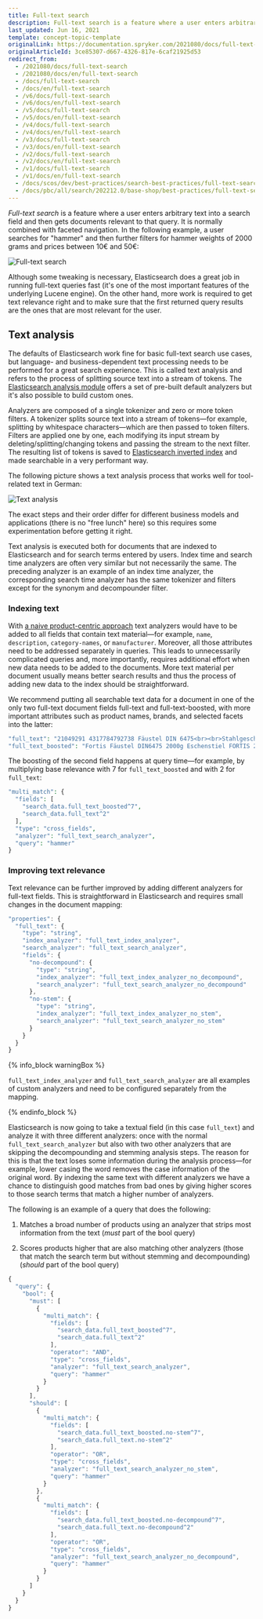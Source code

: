```yaml
---
title: Full-text search
description: Full-text search is a feature where a user enters arbitrary text into a search field and then gets documents that are relevant for that query.
last_updated: Jun 16, 2021
template: concept-topic-template
originalLink: https://documentation.spryker.com/2021080/docs/full-text-search
originalArticleId: 3ce85307-d667-4326-817e-6caf21925d53
redirect_from:
  - /2021080/docs/full-text-search
  - /2021080/docs/en/full-text-search
  - /docs/full-text-search
  - /docs/en/full-text-search
  - /v6/docs/full-text-search
  - /v6/docs/en/full-text-search  
  - /v5/docs/full-text-search
  - /v5/docs/en/full-text-search  
  - /v4/docs/full-text-search
  - /v4/docs/en/full-text-search  
  - /v3/docs/full-text-search
  - /v3/docs/en/full-text-search  
  - /v2/docs/full-text-search
  - /v2/docs/en/full-text-search  
  - /v1/docs/full-text-search
  - /v1/docs/en/full-text-search
  - /docs/scos/dev/best-practices/search-best-practices/full-text-search.html#text-analysis
  - /docs/pbc/all/search/202212.0/base-shop/best-practices/full-text-search.html
---
```


_Full-text search_ is a feature where a user enters arbitrary text into a search field and then gets documents relevant to that query. It is normally combined with faceted navigation. In the following example, a user searches for "hammer" and then further filters for hammer weights of 2000 grams and prices between 10€ and 50€:

![Full-text search](https://spryker.s3.eu-central-1.amazonaws.com/docs/Developer+Guide/Search+Engine/Full-Text+Search/fulltext-search.png)

Although some tweaking is necessary, Elasticsearch does a great job in running full-text queries fast (it's one of the most important features of the underlying Lucene engine). On the other hand, more work is required to get text relevance right and to make sure that the first returned query results are the ones that are most relevant for the user.

## Text analysis

The defaults of Elasticsearch work fine for basic full-text search use cases, but language- and business-dependent text processing needs to be performed for a great search experience. This is called text analysis and refers to the process of splitting source text into a stream of tokens. The [Elasticsearch analysis module](https://www.elastic.co/guide/en/elasticsearch/reference/5.0/analysis.html) offers a set of pre-built default analyzers but it's also possible to build custom ones.

Analyzers are composed of a single tokenizer and zero or more token filters. A tokenizer splits source text into a stream of tokens—for example, splitting by whitespace characters—which are then passed to token filters. Filters are applied one by one, each modifying its input stream by deleting/splitting/changing tokens and passing the stream to the next filter. The resulting list of tokens is saved to [Elasticsearch inverted index](https://www.elastic.co/guide/en/elasticsearch/guide/current/inverted-index.html) and made searchable in a very performant way.

The following picture shows a text analysis process that works well for tool-related text in German:

![Text analysis](https://spryker.s3.eu-central-1.amazonaws.com/docs/Developer+Guide/Search+Engine/Full-Text+Search/text-analysis.png)

The exact steps and their order differ for different business models and applications (there is no "free lunch" here) so this requires some experimentation before getting it right.

Text analysis is executed both for documents that are indexed to Elasticsearch and for search terms entered by users. Index time and search time analyzers are often very similar but not necessarily the same. The preceding analyzer is an example of an index time analyzer, the corresponding search time analyzer has the same tokenizer and filters except for the synonym and decompounder filter.

### Indexing text

With [a naive product-centric approach](http://project-a.github.io/on-site-search-design-patterns-for-e-commerce/#a-naive-product-centric-approach) text analyzers would have to be added to all fields that contain text material—for example, `name`, `description`, `category-names`, or `manufacturer`. Moreover, all those attributes need to be addressed separately in queries. This leads to unnecessarily complicated queries and, more importantly, requires additional effort when new data needs to be added to the documents. More text material per document usually means better search results and thus the process of adding new data to the index should be straightforward.

We recommend putting all searchable text data for a document in one of the only two full-text document fields full-text and full-text-boosted, with more important attributes such as product names, brands, and selected facets into the latter:

```php
"full_text": "21049291 4317784792738 Fäustel DIN 6475<br><br>Stahlgeschmiedet, Kopf schwarz lackiert, Bahnen poliert, doppelt geschweifter Eschenstiel mit ozeanblau lackiertem Handende SP11968",
"full_text_boosted": "Fortis Fäustel DIN6475 2000g Eschenstiel FORTIS 2000 Fäustel Handwerkzeug Hammer Fäustel Fortis Fäustel, mit Eschen-Stiel Fortis Fäustel, mit Eschen-Stiel"
```

The boosting of the second field happens at query time—for example, by multiplying base relevance with 7 for `full_text_boosted` and with 2 for `full_text`:

```php
"multi_match": {
  "fields": [
    "search_data.full_text_boosted^7",
    "search_data.full_text^2"
  ],
  "type": "cross_fields",
  "analyzer": "full_text_search_analyzer",
  "query": "hammer"
}
```

### Improving text relevance

Text relevance can be further improved by adding different analyzers for full-text fields. This is straightforward in Elasticsearch and requires small changes in the document mapping:

```js
"properties": {
  "full_text": {
    "type": "string",
    "index_analyzer": "full_text_index_analyzer",
    "search_analyzer": "full_text_search_analyzer",
    "fields": {
      "no-decompound": {
        "type": "string",
        "index_analyzer": "full_text_index_analyzer_no_decompound",
        "search_analyzer": "full_text_search_analyzer_no_decompound"
      },
      "no-stem": {
        "type": "string",
        "index_analyzer": "full_text_index_analyzer_no_stem",
        "search_analyzer": "full_text_search_analyzer_no_stem"
      }
    }
  }
}
```

{% info_block warningBox %}

`full_text_index_analyzer` and `full_text_search_analyzer` are all examples of custom analyzers and need to be configured separately from the mapping.

{% endinfo_block %}

Elasticsearch is now going to take a textual field (in this case `full_text`) and analyze it with three different analyzers: once with the normal `full_text_search_analyzer` but also with two other analyzers that are skipping the decompounding and stemming analysis steps. The reason for this is that the text loses some information during the analysis process—for example, lower casing the word removes the case information of the original word. By indexing the same text with different analyzers we have a chance to distinguish good matches from bad ones by giving higher scores to those search terms that match a higher number of analyzers.

The following is an example of a query that does the following:

1. Matches a broad number of products using an analyzer that strips most information from the text (_must_ part of the bool query)

2. Scores products higher that are also matching other analyzers (those that match the search term but without stemming and decompounding) (_should_ part of the bool query)

```js
{
  "query": {
    "bool": {
      "must": [
        {
          "multi_match": {
            "fields": [
              "search_data.full_text_boosted^7",
              "search_data.full_text^2"
            ],
            "operator": "AND",
            "type": "cross_fields",
            "analyzer": "full_text_search_analyzer",
            "query": "hammer"
          }
        }
      ],
      "should": [
        {
          "multi_match": {
            "fields": [
              "search_data.full_text_boosted.no-stem^7",
              "search_data.full_text.no-stem^2"
            ],
            "operator": "OR",
            "type": "cross_fields",
            "analyzer": "full_text_search_analyzer_no_stem",
            "query": "hammer"
          }
        },
        {
          "multi_match": {
            "fields": [
              "search_data.full_text_boosted.no-decompound^7",
              "search_data.full_text.no-decompound^2"
            ],
            "operator": "OR",
            "type": "cross_fields",
            "analyzer": "full_text_search_analyzer_no_decompound",
            "query": "hammer"
          }
        }
      ]
    }
  }
}
```
